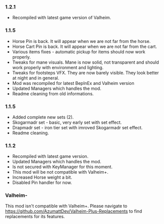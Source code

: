 ### 1.2.1
- Recompiled with latest game version of Valheim.

### 1.1.5
- Horse Pin is back. It will appear when we are not far from the horse.
- Horse Cart Pin is back. It will appear when we are not far from the cart.
- Various items fixes - automatic pickup for items should now work properly.
- Tweaks for mane visuals. Mane is now solid, not transparent and should work properly with environment and lighting.
- Tweaks for footsteps VFX. They are now barely visible. They look better at night and in general.
- Mod was recompiled for latest BepInEx and Valheim version
- Updated Managers which handles the mod.
- Readme cleaning from old informations.

### 1.1.5
- Added complete new sets (2).
- Skogarmadr set - basic, very early set with set effect.
- Drapmadr set - iron tier set with imroved Skogarmadr set effect.
- Readme cleaning.

### 1.1.2
- Recompiled with latest game version.
- Updated Managers which handles the mod.
- Is not secured with KeyManager for this moment.
- This mod will be not compatible with Valheim+.
- Increased Horse weight a bit.
- Disabled Pin handler for now.

### Valheim-
This mod isn't compatible with Valheim+.
Please navigate to https://github.com/AzumattDev/Valheim-Plus-Replacements to find replacements for its features.

